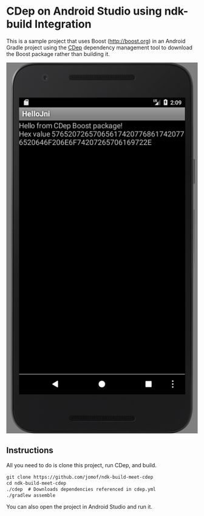 # CDep on Android Studio using ndk-build Integration
This is a sample project that uses Boost (http://boost.org) in an Android Gradle project using the [CDep](https://github.com/jomof/cdep) dependency management tool to download the Boost package rather than building it. 

![Screen Shot](Screenshot.png)

## Instructions

All you need to do is clone this project, run CDep, and build.

```
git clone https://github.com/jomof/ndk-build-meet-cdep
cd ndk-build-meet-cdep
./cdep  # Downloads dependencies referenced in cdep.yml
./gradlew assemble
```
You can also open the project in Android Studio and run it.

